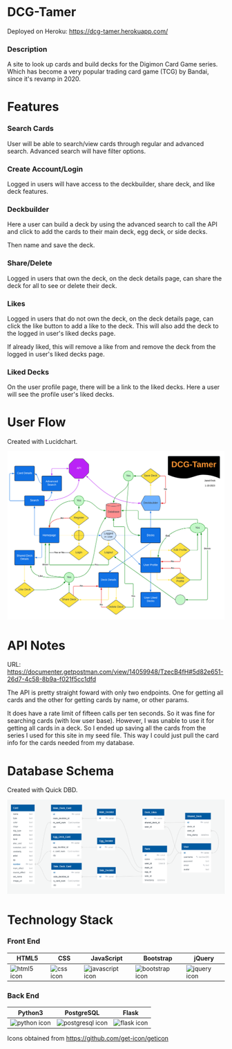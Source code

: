 
# DCG-Tamer  

Deployed on Heroku: https://dcg-tamer.herokuapp.com/  

### Description  

A site to look up cards and build decks for the Digimon Card Game series. Which has become a very popular trading card game (TCG) by Bandai, since it's revamp in 2020.  

# Features  

### Search Cards  

User will be able to search/view cards through regular and advanced search. Advanced search will have filter options.  

### Create Account/Login  

Logged in users will have access to the deckbuilder, share deck, and like deck features.  

### Deckbuilder  

Here a user can build a deck by using the advanced search to call the API and click to add the cards to their main deck, egg deck, or side decks.

Then name and save the deck.

### Share/Delete  

Logged in users that own the deck, on the deck details page, can share the deck for all to see or delete their deck.  

### Likes  

Logged in users that do not own the deck, on the deck details page, can click the like button to add a like to the deck. This will also add the deck to the logged in user's liked decks page.

If already liked, this will remove a like from and remove the deck from the logged in user's liked decks page.  

### Liked Decks  

On the user profile page, there will be a link to the liked decks. Here a user will see the profile user's liked decks.

# User Flow  

Created with Lucidchart.  

![DCG-Tamer user flow](/DCG-Tamer_user-flow.png)  

#  API Notes  

URL: https://documenter.getpostman.com/view/14059948/TzecB4fH#5d82e651-26d7-4c58-8b9a-f021f5cc1dfd  

The API is pretty straight foward with only two endpoints. One for getting all cards and the other for getting cards by name, or other params.  

It does have a rate limit of fifteen calls per ten seconds. So it was fine for searching cards (with low user base). However, I was unable to use it for getting all cards in a deck. So I ended up saving all the cards from the series I used for this site in my seed file. This way I could just pull the card info for the cards needed from my database.

# Database Schema  

Created with Quick DBD.

![DCG-Tamer schema](/DCG_Tamer_schema.png)  

# Technology Stack

### Front End  

| HTML5 | CSS | JavaScript | Bootstrap | jQuery |
| ----- | ----- | ----- | ----- | ----- |
| ![html5 icon](https://raw.githubusercontent.com/get-icon/geticon/fc0f660daee147afb4a56c64e12bde6486b73e39/icons/html-5.svg) | ![css icon](https://github.com/get-icon/geticon/raw/master/icons/css-3.svg) | ![javascript icon](https://raw.githubusercontent.com/get-icon/geticon/fc0f660daee147afb4a56c64e12bde6486b73e39/icons/javascript.svg) | ![bootstrap icon](https://raw.githubusercontent.com/get-icon/geticon/fc0f660daee147afb4a56c64e12bde6486b73e39/icons/bootstrap.svg) | ![jquery icon](https://raw.githubusercontent.com/get-icon/geticon/fc0f660daee147afb4a56c64e12bde6486b73e39/icons/jquery-icon.svg) |

### Back End

| Python3 | PostgreSQL | Flask |
| ----- | ----- | ----- |
| ![python icon](https://github.com/get-icon/geticon/raw/master/icons/python.svg) | ![postgresql icon](https://github.com/get-icon/geticon/raw/master/icons/postgresql.svg) | ![flask icon](https://raw.githubusercontent.com/get-icon/geticon/fc0f660daee147afb4a56c64e12bde6486b73e39/icons/flask.svg) |

Icons obtained from https://github.com/get-icon/geticon